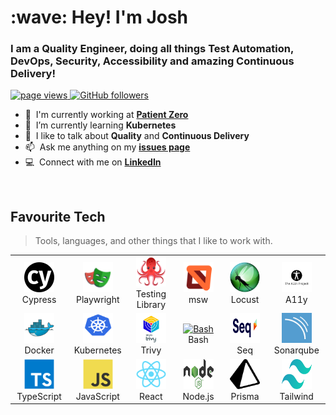 <h1 align="left">:wave: Hey! I'm Josh</h1>
<h3 align="left">I am a Quality Engineer, doing all things Test Automation, DevOps, Security, Accessibility and amazing Continuous Delivery!</h3>

<p align="left">
  <a href="https://github.com/joshmccure/joshmccure">
    <img src="https://komarev.com/ghpvc/?username=joshmccure" alt="page views" />
  </a>

  <a href="https://github.com/joshmccure?tab=followers">
    <img alt="GitHub followers" src="https://img.shields.io/github/followers/joshmccure?color=green&logo=github">
  </a>
</p>

- :office: &nbsp;I'm currently working at **[Patient Zero]**
- :seedling: &nbsp;I’m currently learning **Kubernetes**
- :speech_balloon: &nbsp;I like to talk about **Quality** and **Continuous Delivery**
- :mailbox: &nbsp;Ask me anything on my **[issues page]**
- :computer: &nbsp;Connect with me on **[LinkedIn]**

<br>

<h2 align="left" id="joshmccure-tech">Favourite Tech</h2>

> Tools, languages, and other things that I like to work with.

<table>
  <tr>
    <td align="center" width="96">
      <a href="#joshmccure-tech">
        <img src="./img/cypress.svg" width="48" height="48" alt="Cypress" />
      </a>
      <br>Cypress
    </td>
    <td align="center" width="96">
      <a href="#joshmccure-tech">
        <img src="./img/playwright.svg" width="48" height="48" alt="Playwright" />
      </a>
      <br>Playwright
    </td>
    <td align="center" width="96">
      <a href="#joshmccure-tech">
        <img src="./img/testing-library.png" width="48" height="48" alt="Testing Library" />
      </a>
      <br>Testing Library
    </td>
    <td align="center" width="96">
      <a href="#joshmccure-tech">
        <img src="./img/msw.svg" width="48" height="48" alt="Mock Service Worker" />
      </a>
      <br>msw
    </td>
    <td align="center" width="96">
      <a href="#joshmccure-tech">
        <img src="./img/locust.png" width="48" height="48" alt="Locust" />
      </a>
      <br>Locust
    </td>
    <td align="center" width="96">
      <a href="#joshmccure-tech" >
        <img src="./img/a11y.png" width="48" height="48" alt="A11y" />
      </a>
      <br>A11y
    </td>
  </tr>
  <tr>
    <td align="center" width="96"> 
      <a href="#joshmccure-tech" >
        <img src="./img/docker.svg" width="48" height="48" alt="Docker" />
      </a>
      <br>Docker
    </td>
    <td align="center" width="96">
      <a href="#joshmccure-tech" >
        <img src="https://raw.githubusercontent.com/cncf/artwork/master/projects/kubernetes/icon/color/kubernetes-icon-color.svg" width="48" height="48" alt="Kubernetes" />
      </a>
      <br>Kubernetes
    </td>
    <td align="center"  width="96">
      <a href="#joshmccure-tech">
        <img src="./img/trivy.png" width="48" height="48" alt="Trivy" />
      </a>
      <br>Trivy
    </td>
    <td align="center" width="96">
      <a href="#joshmccure-tech">
        <img src="https://raw.githubusercontent.com/PowerShell/PowerShell/master/assets/ps_black_128.svg" width="48" height="48" alt="Bash" />
      </a>
      <br>Bash
    </td>
    <td align="center" width="96">
      <a href="#joshmccure-tech" >
        <img src="./img/seq.svg" width="48" height="48" alt="Seq" />
      </a>
      <br>Seq
    </td>
    <td align="center" width="96">
      <a href="#joshmccure-tech" >
        <img src="./img/sonarqube.svg" width="48" height="48" alt="Sonarqube" />
      </a>
      <br>Sonarqube
    </td>
  </tr>
    <tr>
    <td align="center" width="96">
      <a href="#joshmccure-tech">
        <img src="./img/typescript.svg" width="48" height="48" alt="TypeScript" />
      </a>
      <br>TypeScript
    </td>
    <td align="center" width="96">
      <a href="#joshmccure-tech">
        <img src="./img/javascript.svg" width="48" height="48" alt="JavaScript" />
      </a>
      <br>JavaScript
    </td>
    <td align="center" width="96">
      <a href="#joshmccure-tech" >
        <img src="./img/react.svg" width="48" height="48" alt="React" />
      </a>
      <br>React
    </td>
    <td align="center" width="96">
      <a href="#joshmccure-tech">
        <img src="./img/nodejs.svg" width="48" height="48" alt="Node.js" />
      </a>
      <br>Node.js
    </td>
    <td align="center"  width="96">
      <a href="#joshmccure-tech">
        <img src="./img/prisma.svg" width="48" height="48" alt="Prisma" />
      </a>
      <br>Prisma
    </td>
    <td align="center" width="96">
      <a href="#joshmccure-tech">
        <img src="./img/tailwind.svg" width="48" height="48" alt="Tailwind" />
      </a>
      <br>Tailwind
    </td>
  </tr>
</table>

<!-- links -->

[Patient Zero]: https://github.com/PatientZero-AU "Patient Zero Github Home"
[issues page]: https://github.com/joshmccure/joshmccure/issues "MacroPower/issues"
[linkedin]: https://www.linkedin.com/in/joshmccure "Josh McCure LinkedIn"
